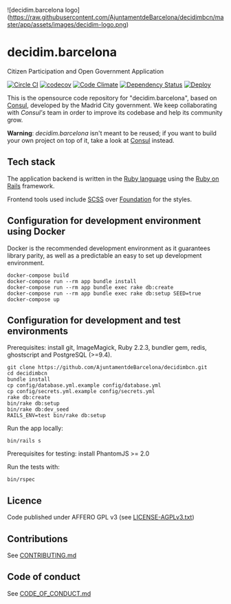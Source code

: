 ![decidim.barcelona logo]
(https://raw.githubusercontent.com/AjuntamentdeBarcelona/decidimbcn/master/app/assets/images/decidim-logo.png)

# decidim.barcelona

Citizen Participation and Open Government Application

[![Circle CI](https://circleci.com/gh/AjuntamentdeBarcelona/decidim.barcelona/tree/master.svg?style=svg)](https://circleci.com/gh/AjuntamentdeBarcelona/decidim.barcelona/tree/master)
[![codecov](https://codecov.io/gh/AjuntamentdeBarcelona/decidim.barcelona/branch/master/graph/badge.svg)](https://codecov.io/gh/AjuntamentdeBarcelona/decidim.barcelona)
[![Code Climate](https://codeclimate.com/github/AjuntamentdeBarcelona/decidim.barcelona/badges/gpa.svg)](https://codeclimate.com/github/AjuntamentdeBarcelona/decidim.barcelona)
[![Dependency Status](https://gemnasium.com/AjuntamentdeBarcelona/decidim.barcelona.svg)](https://gemnasium.com/AjuntamentdeBarcelona/decidim.barcelona)
[![Deploy](https://www.herokucdn.com/deploy/button.svg)](https://heroku.com/deploy)

This is the opensource code repository for "decidim.barcelona", based on [Consul](https://github.com/consul/consul), developed by the Madrid City government. We keep collaborating with *Consul's* team in order to improve its codebase and help its community grow.

**Warning**: *decidim.barcelona* isn't meant to be reused; if you want to build your own project on top of it, take a look at [Consul](https://github.com/consul/consul) instead.

## Tech stack

The application backend is written in the [Ruby language](https://www.ruby-lang.org/) using the [Ruby on Rails](http://rubyonrails.org/) framework.

Frontend tools used include [SCSS](http://sass-lang.com/) over [Foundation](http://foundation.zurb.com/) for the styles.

## Configuration for development environment using Docker

Docker is the recommended development environment as it guarantees library parity, as well as a predictable an easy to set up development environment.

```
docker-compose build
docker-compose run --rm app bundle install
docker-compose run --rm app bundle exec rake db:create           
docker-compose run --rm app bundle exec rake db:setup SEED=true
docker-compose up
```

## Configuration for development and test environments

Prerequisites: install git, ImageMagick, Ruby 2.2.3, bundler gem, redis, ghostscript and PostgreSQL (>=9.4).

```
git clone https://github.com/AjuntamentdeBarcelona/decidimbcn.git
cd decidimbcn
bundle install
cp config/database.yml.example config/database.yml
cp config/secrets.yml.example config/secrets.yml
rake db:create
bin/rake db:setup
bin/rake db:dev_seed
RAILS_ENV=test bin/rake db:setup
```

Run the app locally:
```
bin/rails s
```

Prerequisites for testing: install PhantomJS >= 2.0

Run the tests with:

```
bin/rspec
```

## Licence

Code published under AFFERO GPL v3 (see [LICENSE-AGPLv3.txt](LICENSE-AGPLv3.txt))

## Contributions

See [CONTRIBUTING.md](CONTRIBUTING.md)

## Code of conduct

See [CODE_OF_CONDUCT.md](CODE_OF_CONDUCT.md)

